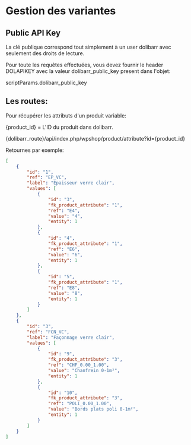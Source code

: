 # Gestion des variantes


## Public API Key

La clé publique correspond tout simplement à un user dolibarr avec seulement des droits de lecture.

Pour toute les requêtes effectuées, vous devez fournir le header DOLAPIKEY avec la valeur dolibarr_public_key present dans l'objet:

scriptParams.dolibarr_public_key

## Les routes:

Pour récupérer les attributs d'un produit variable:

{product_id} = L'ID du produit dans dolibarr.

{dolibarr_route}/api/index.php/wpshop/product/attribute?id={product_id}

Retournes par exemple:

```json
[
    {
        "id": "1",
        "ref": "EP_VC",
        "label": "Épaisseur verre clair",
        "values": [
            {
                "id": "3",
                "fk_product_attribute": "1",
                "ref": "E4",
                "value": "4",
                "entity": 1
            },
            {
                "id": "4",
                "fk_product_attribute": "1",
                "ref": "E6",
                "value": "6",
                "entity": 1
            },
            {
                "id": "5",
                "fk_product_attribute": "1",
                "ref": "E8",
                "value": "8",
                "entity": 1
            }
        ]
    },
    {
        "id": "3",
        "ref": "FCN_VC",
        "label": "Façonnage verre clair",
        "values": [
            {
                "id": "9",
                "fk_product_attribute": "3",
                "ref": "CHF_0.00_1.00",
                "value": "Chanfrein 0-1m²",
                "entity": 1
            },
            {
                "id": "10",
                "fk_product_attribute": "3",
                "ref": "POLI_0.00_1.00",
                "value": "Bords plats poli 0-1m²",
                "entity": 1
            }
        ]
    }
]
```

